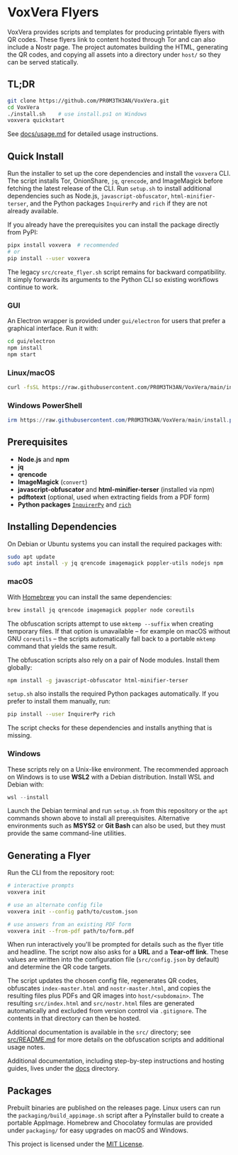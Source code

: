 # VoxVera Flyers

VoxVera provides scripts and templates for producing printable flyers with QR codes. These flyers link to content hosted through Tor and can also include a Nostr page. The project automates building the HTML, generating the QR codes, and copying all assets into a directory under `host/` so they can be served statically.

## TL;DR

```bash
git clone https://github.com/PR0M3TH3AN/VoxVera.git
cd VoxVera
./install.sh    # use install.ps1 on Windows
voxvera quickstart
```

See [docs/usage.md](docs/usage.md) for detailed usage instructions.

## Quick Install

Run the installer to set up the core dependencies and install the `voxvera` CLI.
The script installs Tor, OnionShare, `jq`, `qrencode`, and ImageMagick before
fetching the latest release of the CLI. Run `setup.sh` to install additional
dependencies such as Node.js, `javascript-obfuscator`, `html-minifier-terser`,
and the Python packages `InquirerPy` and `rich` if they are not already
available.

If you already have the prerequisites you can install the package directly from
PyPI:

```bash
pipx install voxvera  # recommended
# or
pip install --user voxvera
```

The legacy `src/create_flyer.sh` script remains for backward compatibility. It
simply forwards its arguments to the Python CLI so existing workflows continue
to work.

### GUI
An Electron wrapper is provided under `gui/electron` for users that prefer a graphical interface.
Run it with:

```bash
cd gui/electron
npm install
npm start
```

### Linux/macOS

```bash
curl -fsSL https://raw.githubusercontent.com/PR0M3TH3AN/VoxVera/main/install.sh | bash
```

### Windows PowerShell

```powershell
irm https://raw.githubusercontent.com/PR0M3TH3AN/VoxVera/main/install.ps1 | iex
```

## Prerequisites
- **Node.js** and **npm**
- **jq**
- **qrencode**
- **ImageMagick** (`convert`)
- **javascript-obfuscator** and **html-minifier-terser** (installed via npm)
- **pdftotext** (optional, used when extracting fields from a PDF form)
- **Python packages** [`InquirerPy`](https://github.com/kazhala/InquirerPy) and [`rich`](https://github.com/Textualize/rich)

## Installing Dependencies

On Debian or Ubuntu systems you can install the required packages with:

```bash
sudo apt update
sudo apt install -y jq qrencode imagemagick poppler-utils nodejs npm
```

### macOS

With [Homebrew](https://brew.sh) you can install the same dependencies:

```bash
brew install jq qrencode imagemagick poppler node coreutils
```

The obfuscation scripts attempt to use `mktemp --suffix` when creating
temporary files. If that option is unavailable – for example on macOS without
GNU `coreutils` – the scripts automatically fall back to a portable `mktemp`
command that yields the same result.

The obfuscation scripts also rely on a pair of Node modules. Install them
globally:

```bash
npm install -g javascript-obfuscator html-minifier-terser
```

`setup.sh` also installs the required Python packages automatically. If you
prefer to install them manually, run:

```bash
pip install --user InquirerPy rich
```

The script checks for these dependencies and installs anything that is missing.

### Windows

These scripts rely on a Unix-like environment. The recommended approach on
Windows is to use **WSL2** with a Debian distribution. Install WSL and Debian
with:

```powershell
wsl --install
```

Launch the Debian terminal and run `setup.sh` from this repository or the
`apt` commands shown above to install all prerequisites. Alternative
environments such as **MSYS2** or **Git Bash** can also be used, but they must
provide the same command-line utilities.

## Generating a Flyer
Run the CLI from the repository root:

```bash
# interactive prompts
voxvera init

# use an alternate config file
voxvera init --config path/to/custom.json

# use answers from an existing PDF form
voxvera init --from-pdf path/to/form.pdf
```

When run interactively you'll be prompted for details such as the flyer title
and headline. The script now also asks for a **URL** and a **Tear-off link**.
These values are written into the configuration file (`src/config.json` by
default) and determine the QR code targets.

The script updates the chosen config file, regenerates QR codes, obfuscates `index-master.html` and `nostr-master.html`, and copies the resulting files plus PDFs and QR images into `host/<subdomain>`. The resulting `src/index.html` and `src/nostr.html` files are generated automatically and excluded from version control via `.gitignore`. The contents in that directory can then be hosted.

Additional documentation is available in the `src/` directory; see [src/README.md](src/README.md) for more details on the obfuscation scripts and additional usage notes.

Additional documentation, including step-by-step instructions and hosting guides, lives under the [docs](docs/) directory.

## Packages
Prebuilt binaries are published on the releases page. Linux users can run the
`packaging/build_appimage.sh` script after a PyInstaller build to create a
portable AppImage. Homebrew and Chocolatey formulas are provided under
`packaging/` for easy upgrades on macOS and Windows.


This project is licensed under the [MIT License](./LICENSE).
